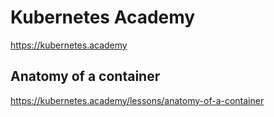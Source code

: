 # Kubernetes Academy
https://kubernetes.academy


## Anatomy of a container
https://kubernetes.academy/lessons/anatomy-of-a-container
